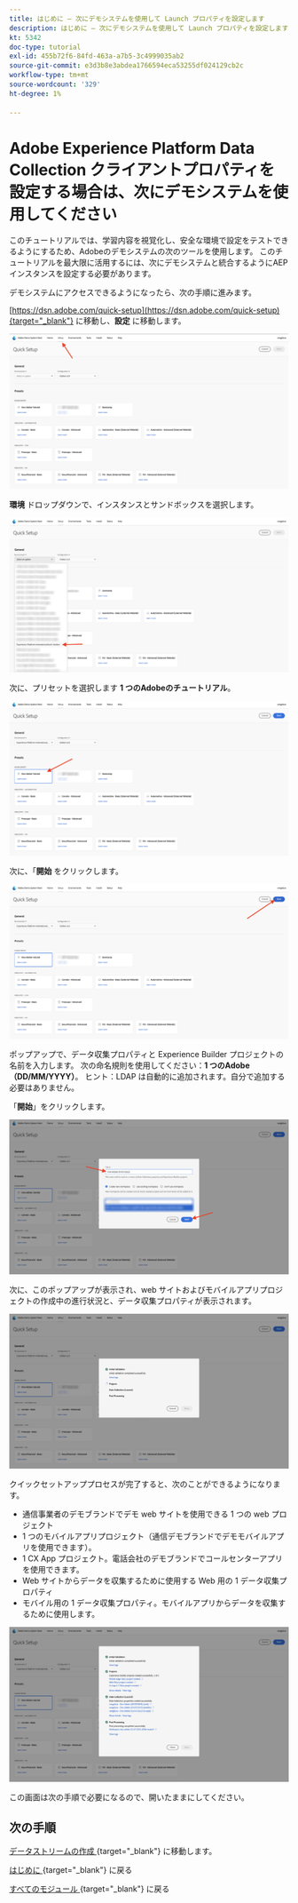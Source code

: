 ```yaml
---
title: はじめに – 次にデモシステムを使用して Launch プロパティを設定します
description: はじめに – 次にデモシステムを使用して Launch プロパティを設定します
kt: 5342
doc-type: tutorial
exl-id: 455b72f6-84fd-463a-a7b5-3c4999035ab2
source-git-commit: e3d3b8e3abdea1766594eca53255df024129cb2c
workflow-type: tm+mt
source-wordcount: '329'
ht-degree: 1%

---
```


# Adobe Experience Platform Data Collection クライアントプロパティを設定する場合は、次にデモシステムを使用してください

このチュートリアルでは、学習内容を視覚化し、安全な環境で設定をテストできるようにするため、Adobeのデモシステムの次のツールを使用します。 このチュートリアルを最大限に活用するには、次にデモシステムと統合するようにAEP インスタンスを設定する必要があります。

デモシステムにアクセスできるようになったら、次の手順に進みます。

[https://dsn.adobe.com/quick-setup](https://dsn.adobe.com/quick-setup){target="_blank"} に移動し、**設定** に移動します。

![DSN](./images/dsnsetup.png)

**環境** ドロップダウンで、インスタンスとサンドボックスを選択します。

![DSN](./images/dsnh1.png)

次に、プリセットを選択します **1 つのAdobeのチュートリアル**。

![DSN](./images/dsnhome.png)

次に、「**開始** をクリックします。

![DSN](./images/dsn2.png)

ポップアップで、データ収集プロパティと Experience Builder プロジェクトの名前を入力します。 次の命名規則を使用してください：**1 つのAdobe（DD/MM/YYYY）**。 ヒント：LDAP は自動的に追加されます。自分で追加する必要はありません。

「**開始**」をクリックします。

![DSN](./images/dsn3.png)

次に、このポップアップが表示され、web サイトおよびモバイルアプリプロジェクトの作成中の進行状況と、データ収集プロパティが表示されます。

![DSN](./images/dsn4.png)

クイックセットアッププロセスが完了すると、次のことができるようになります。

- 通信事業者のデモブランドでデモ web サイトを使用できる 1 つの web プロジェクト
- 1 つのモバイルアプリプロジェクト（通信デモブランドでデモモバイルアプリを使用できます）。
- 1 CX App プロジェクト。電話会社のデモブランドでコールセンターアプリを使用できます。
- Web サイトからデータを収集するために使用する Web 用の 1 データ収集プロパティ
- モバイル用の 1 データ収集プロパティ。モバイルアプリからデータを収集するために使用します。

![DSN](./images/dsn5.png)

この画面は次の手順で必要になるので、開いたままにしてください。

## 次の手順

[ データストリームの作成 ](./ex3.md){target="_blank"} に移動します。

[ はじめに ](./getting-started.md){target="_blank"} に戻る

[ すべてのモジュール ](./../../../overview.md){target="_blank"} に戻る